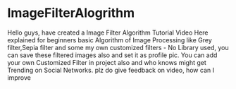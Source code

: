 # ImageFilterAlogrithm

Hello guys,
have created a 
Image Filter Algorithm Tutorial Video
Here explained for beginners basic Algorithm of Image Processing like Grey filter,Sepia filter 
and some my own customized filters - No Library used, you can save these filtered images also and set it as profile pic.
You can add your own Customized Filter in project also and who knows might get Trending on Social Networks.
plz do give feedback on video, how can I improve

